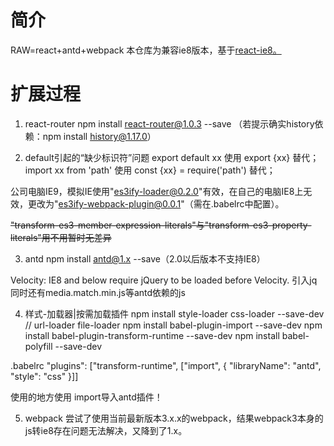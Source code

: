 # 简介
RAW=react+antd+webpack
本仓库为兼容ie8版本，基于[react-ie8。](https://github.com/xcatliu/react-ie8/tree/master/examples/hello-world)

# 扩展过程
1. react-router
npm install react-router@1.0.3 --save
（若提示确实history依赖：npm install history@1.17.0）

2. default引起的“缺少标识符”问题
export default xx 使用 export {xx} 替代；
import xx from 'path' 使用 const {xx} = require('path') 替代；

公司电脑IE9，模拟IE使用"es3ify-loader@0.2.0"有效，在自己的电脑IE8上无效，更改为"es3ify-webpack-plugin@0.0.1"（需在.babelrc中配置）。

~~"transform-es3-member-expression-literals"与"transform-es3-property-literals"用不用暂时无差异~~

3. antd
npm install antd@1.x --save（2.0以后版本不支持IE8）

Velocity: IE8 and below require jQuery to be loaded before Velocity. 
引入jq
同时还有media.match.min.js等antd依赖的js

4. 样式-加载器|按需加载插件
npm install style-loader css-loader --save-dev // url-loader file-loader
npm install babel-plugin-import --save-dev
npm install babel-plugin-transform-runtime --save-dev
npm install babel-polyfill --save-dev

.babelrc
"plugins": ["transform-runtime", ["import", {
  "libraryName": "antd",
  "style": "css"
}]]

使用的地方使用
import导入antd插件！

5. webpack
尝试了使用当前最新版本3.x.x的webpack，结果webpack3本身的js转ie8存在问题无法解决，又降到了1.x。




